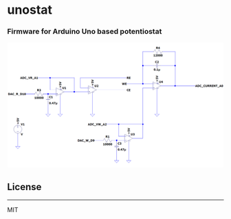 # unostat
### Firmware for Arduino Uno based potentiostat

![circuit design](arduinostat_0_1.png)

## License
-----------------------------
MIT